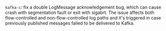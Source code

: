 `kafka-c`: fix a double LogMessage acknowledgement bug, which can cause crash with segmentation fault or exit with sigabrt. The issue affects both flow-controlled and non-flow-controlled log paths and it's triggered in case previously published messages failed to be delivered to Kafka.
